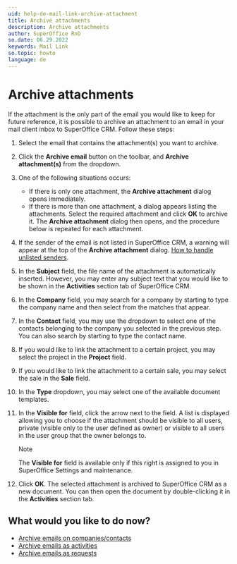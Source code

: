 ```yaml
---
uid: help-de-mail-link-archive-attachment
title: Archive attachments
description: Archive attachments
author: SuperOffice RnD
so.date: 06.29.2022
keywords: Mail Link
so.topic: howto
language: de
---
```


# Archive attachments

If the attachment is the only part of the email you would like to keep for future reference, it is possible to archive an attachment to an email in your mail client inbox to SuperOffice CRM. Follow these steps:

1. Select the email that contains the attachment(s) you want to archive.

2. Click the **Archive email** button on the toolbar, and **Archive attachment(s)** from the dropdown.

3. One of the following situations occurs:

    * If there is only one attachment, the **Archive attachment** dialog opens immediately.
    * If there is more than one attachment, a dialog appears listing the attachments. Select the required attachment and click **OK** to archive it. The **Archive attachment** dialog then opens, and the procedure below is repeated for each attachment.

4. If the sender of the email is not listed in SuperOffice CRM, a warning will appear at the top of the **Archive attachment** dialog. [How to handle unlisted senders][1].

5. In the **Subject** field, the file name of the attachment is automatically inserted. However, you may enter any subject text that you would like to be shown in the **Activities** section tab of SuperOffice CRM.

6. In the **Company** field, you may search for a company by starting to type the company name and then select from the matches that appear.

7. In the **Contact** field, you may use the dropdown to select one of the contacts belonging to the company you selected in the previous step. You can also search by starting to type the contact name.

8. If you would like to link the attachment to a certain project, you may select the project in the **Project** field.

9. If you would like to link the attachment to a certain sale, you may select the sale in the **Sale** field.

10. In the **Type** dropdown, you may select one of the available document templates.

11. In the **Visible for** field, click the arrow next to the field. A list is displayed allowing you to choose if the attachment should be visible to all users, private (visible only to the user defined as owner) or visible to all users in the user group that the owner belongs to.

    > [!NOTE]
    > The **Visible for** field is available only if this right is assigned to you in SuperOffice Settings and maintenance.

12. Click **OK**. The selected attachment is archived to SuperOffice CRM as a new document. You can then open the document by double-clicking it in the **Activities** section tab.

## What would you like to do now?

* [Archive emails on companies/contacts][2]
* [Archive emails as activities][3]
* [Archive emails as requests][4]

<!-- Referenced links -->
[1]: manage-senders.md
[2]: archive-on-contact.md
[3]: archive-as-activity.md
[4]: archive-as-request.md

<!-- Referenced images -->

